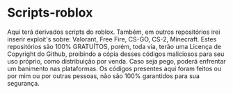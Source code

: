 # Scripts-roblox
Aqui terá derivados scripts do roblox.
Também, em outros repositórios irei inserir exploit's sobre:
Valorant, Free Fire, CS-GO, CS-2, Minecraft.
Estes repositórios são 100% GRATUÍTOS, porém, toda via, terão uma Licença de Copyright do Github, proibindo a cópia desses códigos maliciosos para seu uso próprio, como distribuição por venda. Caso seja pego, poderá enfrentar um banimento nas plataformas.
Os códigos presentes aqui foram feitos ou por mim ou por outras pessoas, não são 100% garantidos para sua segurança.
